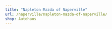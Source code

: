 ```yaml
---
title: "Napleton Mazda of Naperville"
url: /naperville/napleton-mazda-of-naperville/
shop: Autohaus
---
```

